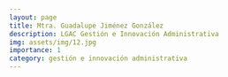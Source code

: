 ```yaml
---
layout: page
title: Mtra. Guadalupe Jiménez González  
description: LGAC Gestión e Innovación Administrativa
img: assets/img/12.jpg
importance: 1
category: gestión e innovación administrativa
---
```



